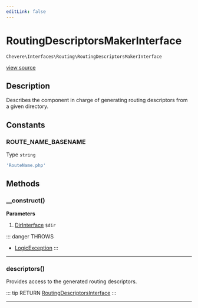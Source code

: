 ```yaml
---
editLink: false
---
```


# RoutingDescriptorsMakerInterface

`Chevere\Interfaces\Routing\RoutingDescriptorsMakerInterface`

[view source](https://github.com/chevere/chevere/blob/master/interfaces/Routing/RoutingDescriptorsMakerInterface.php)

## Description

Describes the component in charge of generating routing descriptors from a given directory.

## Constants

### ROUTE_NAME_BASENAME

Type `string`

```php
'RouteName.php'
```

## Methods

### __construct()

**Parameters**

1. [DirInterface](../Filesystem/DirInterface.md) `$dir`

::: danger THROWS
- [LogicException](../../Exceptions/Core/LogicException.md)
:::

---

### descriptors()

Provides access to the generated routing descriptors.

::: tip RETURN
[RoutingDescriptorsInterface](./RoutingDescriptorsInterface.md)
:::

---
